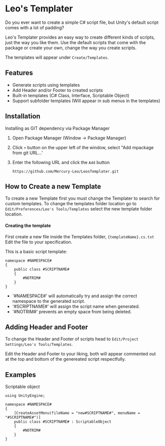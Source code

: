 
# Leo's Templater

Do you ever want to create a simple C# script file, but Unity's default script comes with a lot of padding?

Leo's Templater provides an easy way to create different kinds of scripts, just the way you like them. Use the default scripts that come with the package or create your own, change the way you create scripts.

The templates will appear under `Create/Templates`.

## Features

- Generate scripts using templates
- Add Header and/or Footer to created scripts
- Built-in templates (C# Class, Interface, Scriptable Object)
- Support subfolder templates (Will appear in sub menus in the templates)

## Installation

Installing as GIT dependency via Package Manager
1. Open Package Manager (Window -> Package Manager)
2. Click `+` button on the upper left of the window, select "Add mpackage from git URL...'
3. Enter the following URL and click the `Add` button

   ```
   https://github.com/Mercury-Leo/LeosTemplater.git
   ```
    
## How to Create a new Template

To create a new Template first you must change the Templater to search for custom templates. To change the templates folder location go to `Edit/Preferences/Leo's Tools/Templates` select the new template folder location.

#### Creating the template
First create a new file inside the Templates folder, `{templateName}.cs.txt`
Edit the file to your specification.

This is a basic script template:
```
namespace #NAMESPACE# 
{
	public class #SCRIPTNAME# 
	{
	    #NOTRIM#
	}
}
```
- '#NAMESPACE#' will automatically try and assign the correct namespace to the generated script.
- '#SCRIPTNAME#' will assign the script name when generated.
- '#NOTRIM#' prevents an empty space from being deleted.

## Adding Header and Footer
To change the Header and Footer of scripts head to `Edit/Project Settings/Leo's Tools/Templates`.

Edit the Header and Footer to your liking, both will appear commented out at the top and bottom of the genereated script respectfully.

## Examples

Scriptable object
```
using UnityEngine;

namespace #NAMESPACE# 
{
    [CreateAssetMenu(fileName = "new#SCRIPTNAME#", menuName = "#SCRIPTNAME#")]
    public class #SCRIPTNAME# : ScriptableObject 
    {
        #NOTRIM#
    }
}

```

